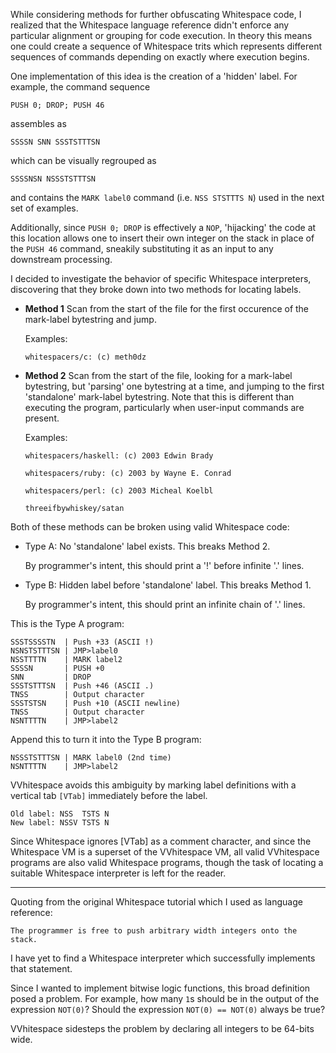 While considering methods for further obfuscating Whitespace code, I realized
that the Whitespace language reference didn't enforce any particular alignment
or grouping for code execution. In theory this means one could create a
sequence of Whitespace trits which represents different sequences of commands
depending on exactly where execution begins.

One implementation of this idea is the creation of a 'hidden' label. For
example, the command sequence

    PUSH 0; DROP; PUSH 46

assembles as

    SSSSN SNN SSSTSTTTSN

which can be visually regrouped as

    SSSSNSN NSSSTSTTTSN

and contains the `MARK label0` command (i.e. `NSS STSTTTS N`) used in the next
set of examples.

Additionally, since `PUSH 0; DROP` is effectively a `NOP`, 'hijacking' the code
at this location allows one to insert their own integer on the stack in place
of the `PUSH 46` command, sneakily substituting it as an input to any
downstream processing.

I decided to investigate the behavior of specific Whitespace interpreters,
discovering that they broke down into two methods for locating labels.

  * **Method 1** Scan from the start of the file for the first occurence of the
    mark-label bytestring and jump.
    
    Examples:
    
        whitespacers/c: (c) meth0dz

  * **Method 2** Scan from the start of the file, looking for a mark-label
    bytestring, but 'parsing' one bytestring at a time, and jumping to the
    first 'standalone' mark-label bytestring. Note that this is different than
    executing the program, particularly when user-input commands are present.
    
    Examples:
    
        whitespacers/haskell: (c) 2003 Edwin Brady
    
        whitespacers/ruby: (c) 2003 by Wayne E. Conrad
    
        whitespacers/perl: (c) 2003 Micheal Koelbl
    
        threeifbywhiskey/satan

Both of these methods can be broken using valid Whitespace code:

  * Type A: No 'standalone' label exists. This breaks Method 2.

    By programmer's intent, this should print a '!' before infinite '.' lines.

  * Type B: Hidden label before 'standalone' label. This breaks Method 1.

    By programmer's intent, this should print an infinite chain of '.' lines.

This is the Type A program:

    SSSTSSSSTN  | Push +33 (ASCII !)
    NSNSTSTTTSN | JMP>label0
    NSSTTTTN    | MARK label2
    SSSSN       | PUSH +0
    SNN         | DROP
    SSSTSTTTSN  | Push +46 (ASCII .)
    TNSS        | Output character
    SSSTSTSN    | Push +10 (ASCII newline)
    TNSS        | Output character
    NSNTTTTN    | JMP>label2

Append this to turn it into the Type B program:

    NSSSTSTTTSN | MARK label0 (2nd time)
    NSNTTTTN    | JMP>label2

VVhitespace avoids this ambiguity by marking label definitions with a vertical
tab `[VTab]` immediately before the label.

    Old label: NSS  TSTS N
    New label: NSSV TSTS N

Since Whitespace ignores [VTab] as a comment character, and since the
Whitespace VM is a superset of the VVhitespace VM, all valid VVhitespace
programs are also valid Whitespace programs, though the task of locating a
suitable Whitespace interpreter is left for the reader.

--------------------------------------------------------------------------------

Quoting from the original Whitespace tutorial which I used as language reference:

    The programmer is free to push arbitrary width integers onto the stack.

I have yet to find a Whitespace interpreter which successfully implements that
statement.

Since I wanted to implement bitwise logic functions, this broad definition
posed a problem. For example, how many `1`s should be in the output of the
expression `NOT(0)`? Should the expression `NOT(0) == NOT(0)` always be true?

VVhitespace sidesteps the problem by declaring all integers to be 64-bits wide.

